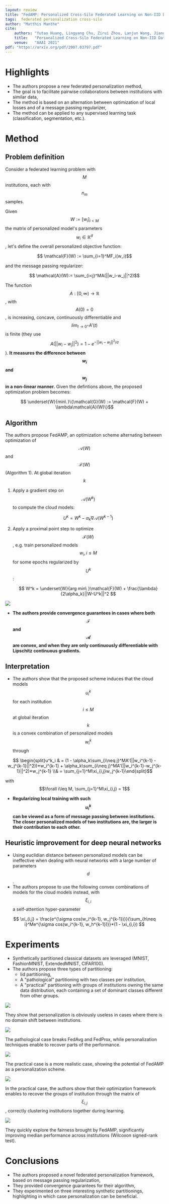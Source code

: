 ```yaml
---
layout: review
title: "FedAMP: Personalized Cross-Silo Federated Learning on Non-IID Data"
tags:  federated personalization cross-silo
author: "Matthis Manthe"
cite:
    authors: "Yutao Huang, Lingyang Chu, Zirui Zhou, Lanjun Wang, Jiangchuan Liu, Jian Pei, Yong Zhang"
    title:   "Personalized Cross-Silo Federated Learning on Non-IID Data"
    venue:   "AAAI 2021"
pdf: "https://arxiv.org/pdf/2007.03797.pdf"
---
```


# Highlights

* The authors propose a new federated personalization method,
* The goal is to facilitate pairwise collaborations between institutions with similar data,
* The method is based on an alternation between optimization of local losses and of a message passing regularizer,
* The method can be applied to any supervised learning task (classification, segmentation, etc.).

# Method

## Problem definition
Consider a federated learning problem with $$M$$ institutions, each with $$n_m$$ samples.

Given $$W:= [w_i]_{i<M}$$ the matrix of personalized model's parameters $$w_i\in\mathbb{R}^d$$, let's define the overall personalized objective function:

$$ \mathcal{F}(W) := \sum_{i=1}^MF_i(w_i)$$

and the message passing regularizer:

$$ \mathcal{A}(W):= \sum_{i<j}^MA(||w_i-w_j||^2)$$

The function $$A:[0, \infty) \rightarrow \mathbb{R}$$, with $$A(0)=0$$, is increasing, concave, continuously differentiable and $$lim_{t\rightarrow 0^+}A'(t)$$ is finite (they use $$A(||w_i-w_j||^2) = 1 - e^{-||w_i-w_j||^2/\sigma}$$). **It measures
the difference between $$w_i$$ and $$w_j$$ in a non-linear manner.**
Given the defintions above, the proposed optimization problem becomes:

$$ \underset{W}{min\ }\{\mathcal{G}(W) := \mathcal{F}(W) + \lambda\mathcal{A}(W)\}$$

## Algorithm
The authors propose FedAMP, an optimization scheme alternating between optimization of $$\mathcal{A}(W)$$ and $$\mathcal{F}(W)$$ (Algorithm 1). At global iteration $$k$$
1. Apply a gradient step on $$\mathcal{A}(W^k)$$ to compute the cloud models:

    $$ U^k = W^k - \alpha_k\nabla\mathcal{A}(W^{k-1})$$

2. Apply a proximal point step to optimize $$\mathcal{F}(W)$$, e.g. train personalized models $$w_i, i\leq M$$ for some epochs regularized by $$U^k$$:

    $$ W^k = \underset{W}{arg min\ }\mathcal{F}(W) + \frac{\lambda}{2\alpha_k}||W-U^k||^2 $$

![](/collections/images/fedamp/fedamp_scheme.jpg)

* **The authors provide convergence guarantees in cases where both $$\mathcal{F}$$ and $$\mathcal{A}$$ are convex, and when they are only continuously differentiable with Lipschitz continuous gradients.**

## Interpretation
* The authors show that the proposed scheme induces that the cloud models $$u_i^k$$ for each institution $$i\leq M$$ at global iteration $$k$$ is a convex combination of personalized models $$w_i^k$$ through

$$ \begin{split}u^k_i & = (1 - \alpha_k\sum_{i\neq j}^MA'(||w_i^{k-1} - w_j^{k-1}||^2))*w_i^{k-1} + \alpha_k\sum_{i\neq j}^MA'(||w_i^{k-1}-w_j^{k-1}||^2)*w_j^{k-1} \\& = \sum_{j=1}^M\xi_{i,j}w_j^{k-1}\end{split}$$ 

with $$\forall i\leq M, \sum_{j=1}^M\xi_{i,j} = 1$$

* **Regularizing local training with such $$u_i^k$$ can be viewed as a form of message passing between institutions. The closer personalized models of two institutions are, the larger is their contribution to each other.**

## Heuristic improvement for deep neural networks

* Using euclidian distance between personalized models can be ineffective when dealing with neural networks with a large number of parameters $$d$$.
* The authors propose to use the following convex combinations of models for the cloud models instead, with $$\xi_{i,i}$$ a self-attention hyper-parameter

$$ \xi_{i,j} = \frac{e^{\sigma cos(w_i^{k-1}, w_j^{k-1})}}{\sum_{h\neq i}^Me^{\sigma cos(w_i^{k-1}, w_h^{k-1})}}*(1 - \xi_{i,i}) $$

# Experiments
* Synthetically partitioned classical datasets are leveraged (MNIST, FashionMNIST, ExtendedMNIST, CIFAR100).
* The authors propose three types of partitioning:
	* Iid partitioning,
	* A "pathological" partitioning with two classes per institution,
	* A "practical" partitioning with groups of institutions owning the same data distribution, each containing a set of dominant classes different from other groups.

![](/collections/images/fedamp/fedamp_iid_results.jpg)

They show that personalization is obviously useless in cases where there is no domain shift between institutions.

![](/collections/images/fedamp/fedamp_non_iid1_results.jpg)

The pathological case breaks FedAvg and FedProx, while personalization techniques enable to recover parts of the performance.

![](/collections/images/fedamp/fedamp_non_iid2_results.jpg)

The practical case is a more realistic case, showing the potential of FedAMP as a personalization scheme.

![](/collections/images/fedamp/fedamp_message_weights.jpg)

In the practical case, the authors show that their optimization framework enables to recover the groups of institution through the matrix of $$\xi_{i,j}$$, correctly clustering institutions together during learning.

![](/collections/images/fedamp/fedamp_fairness.jpg)

They quickly explore the fairness brought by FedAMP, significantly improving median performance across institutions (Wilcoxon signed-rank test).


# Conclusions

* The authors proposed a novel federated personalization framework, based on message passing regularization,
* They provided convergence guarantees for their algorithm,
* They experimented on three interesting synthetic partitionings, highlighting in which case personalization can be beneficial.

